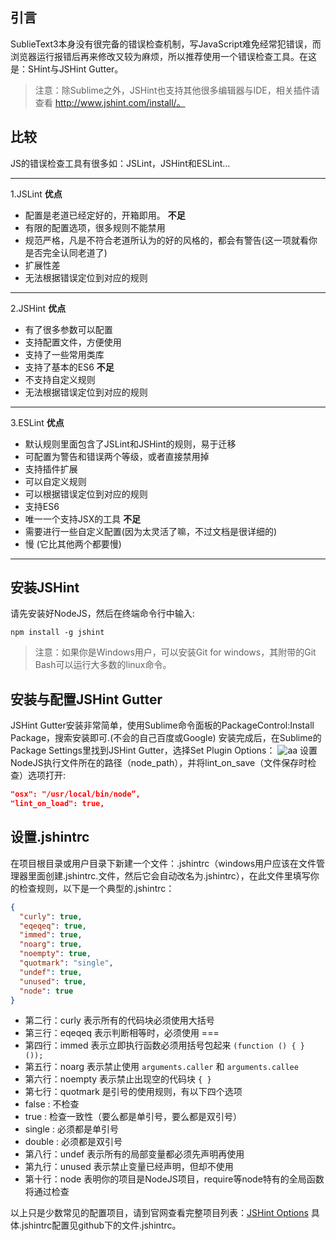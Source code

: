 ## 引言
SublieText3本身没有很完备的错误检查机制，写JavaScript难免经常犯错误，而浏览器运行报错后再来修改又较为麻烦，所以推荐使用一个错误检查工具。在这是：SHint与JSHint Gutter。
> 注意：除Sublime之外，JSHint也支持其他很多编辑器与IDE，相关插件请查看 http://www.jshint.com/install/。

## 比较
JS的错误检查工具有很多如：JSLint，JSHint和ESLint...

----

1.JSLint
**优点**
- 配置是老道已经定好的，开箱即用。
**不足**
- 有限的配置选项，很多规则不能禁用
- 规范严格，凡是不符合老道所认为的好的风格的，都会有警告(这一项就看你是否完全认同老道了)
- 扩展性差
- 无法根据错误定位到对应的规则

----

2.JSHint
**优点**
- 有了很多参数可以配置
- 支持配置文件，方便使用
- 支持了一些常用类库
- 支持了基本的ES6
**不足**
- 不支持自定义规则
- 无法根据错误定位到对应的规则

----

3.ESLint
**优点**
- 默认规则里面包含了JSLint和JSHint的规则，易于迁移
- 可配置为警告和错误两个等级，或者直接禁用掉
- 支持插件扩展
- 可以自定义规则
- 可以根据错误定位到对应的规则
- 支持ES6
- 唯一一个支持JSX的工具
**不足**
- 需要进行一些自定义配置(因为太灵活了嘛，不过文档是很详细的)
- 慢 (它比其他两个都要慢)

----

## 安装JSHint
请先安装好NodeJS，然后在终端命令行中输入:
```nodejs
npm install -g jshint
```
> 注意：如果你是Windows用户，可以安装Git for windows，其附带的Git Bash可以运行大多数的linux命令。

## 安装与配置JSHint Gutter
JSHint Gutter安装非常简单，使用Sublime命令面板的PackageControl:Install Package，搜索安装即可.(不会的自己百度或Google)
安装完成后，在Sublime的Package Settings里找到JSHint Gutter，选择Set Plugin Options：
<img src="http://ojlmcfp94.bkt.clouddn.com/JSHint.png" alt="aa">
设置NodeJS执行文件所在的路径（node_path），并将lint_on_save（文件保存时检查）选项打开:
```json
"osx": "/usr/local/bin/node”,
"lint_on_load": true,
```
## 设置.jshintrc
在项目根目录或用户目录下新建一个文件：.jshintrc（windows用户应该在文件管理器里面创建.jshintrc.文件，然后它会自动改名为.jshintrc），在此文件里填写你的检查规则，以下是一个典型的.jshintrc：     
```json
{
  "curly": true,
  "eqeqeq": true,
  "immed": true,
  "noarg": true,
  "noempty": true,
  "quotmark": "single",
  "undef": true,
  "unused": true,
  "node": true
}
```

- 第二行：curly 表示所有的代码块必须使用大括号
- 第三行：eqeqeq 表示判断相等时，必须使用 ===
- 第四行：immed 表示立即执行函数必须用括号包起来 `(function () { } ());`
- 第五行：noarg 表示禁止使用 `arguments.caller` 和 `arguments.callee`
- 第六行：noempty 表示禁止出现空的代码块 `{ }`
- 第七行：quotmark 是引号的使用规则，有以下四个选项
 - false : 不检查
 - true : 检查一致性（要么都是单引号，要么都是双引号）
 - single : 必须都是单引号
 - double : 必须都是双引号
- 第八行：undef 表示所有的局部变量都必须先声明再使用
- 第九行：unused 表示禁止变量已经声明，但却不使用
- 第十行：node 表明你的项目是NodeJS项目，require等node特有的全局函数将通过检查

以上只是少数常见的配置项目，请到官网查看完整项目列表：[JSHint Options](http://www.jshint.com/docs/options/)
具体.jshintrc配置见github下的文件.jshintrc。
